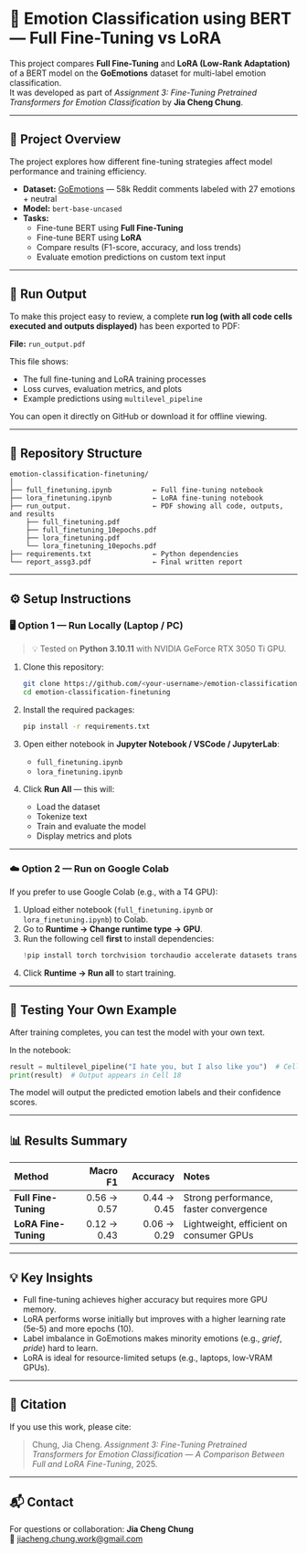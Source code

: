 # 🧠 Emotion Classification using BERT — Full Fine-Tuning vs LoRA

This project compares **Full Fine-Tuning** and **LoRA (Low-Rank Adaptation)** of a BERT model on the **GoEmotions** dataset for multi-label emotion classification.  
It was developed as part of *Assignment 3: Fine-Tuning Pretrained Transformers for Emotion Classification* by **Jia Cheng Chung**.

---

## 📘 Project Overview
The project explores how different fine-tuning strategies affect model performance and training efficiency.

- **Dataset:** [GoEmotions](https://github.com/google-research/google-research/tree/master/goemotions) — 58k Reddit comments labeled with 27 emotions + neutral  
- **Model:** `bert-base-uncased`
- **Tasks:**
  - Fine-tune BERT using **Full Fine-Tuning**
  - Fine-tune BERT using **LoRA**
  - Compare results (F1-score, accuracy, and loss trends)
  - Evaluate emotion predictions on custom text input

---

## 📄 Run Output
To make this project easy to review, a complete **run log (with all code cells executed and outputs displayed)** has been exported to PDF:

**File:** `run_output.pdf`

This file shows:
- The full fine-tuning and LoRA training processes
- Loss curves, evaluation metrics, and plots
- Example predictions using `multilevel_pipeline`

You can open it directly on GitHub or download it for offline viewing.

---

## 🧩 Repository Structure
```
emotion-classification-finetuning/
│
├── full_finetuning.ipynb          ← Full fine-tuning notebook
├── lora_finetuning.ipynb          ← LoRA fine-tuning notebook
├── run_output.                    ← PDF showing all code, outputs, and results
    ├── full_finetuning.pdf
    ├── full_finetuning_10epochs.pdf
    ├── lora_finetuning.pdf
    └── lora_finetuning_10epochs.pdf
├── requirements.txt               ← Python dependencies
└── report_assg3.pdf               ← Final written report

```

---

## ⚙️ Setup Instructions

### 🖥️ Option 1 — Run Locally (Laptop / PC)
> 💡 Tested on **Python 3.10.11** with NVIDIA GeForce RTX 3050 Ti GPU.

1. Clone this repository:
   ```bash
   git clone https://github.com/<your-username>/emotion-classification-finetuning.git
   cd emotion-classification-finetuning
   ```

2. Install the required packages:
   ```bash
   pip install -r requirements.txt
   ```

3. Open either notebook in **Jupyter Notebook / VSCode / JupyterLab**:
   - `full_finetuning.ipynb`
   - `lora_finetuning.ipynb`

4. Click **Run All** — this will:
   - Load the dataset  
   - Tokenize text  
   - Train and evaluate the model  
   - Display metrics and plots  

---

### ☁️ Option 2 — Run on Google Colab
If you prefer to use Google Colab (e.g., with a T4 GPU):

1. Upload either notebook (`full_finetuning.ipynb` or `lora_finetuning.ipynb`) to Colab.  
2. Go to **Runtime → Change runtime type → GPU**.  
3. Run the following cell **first** to install dependencies:
   ```python
   !pip install torch torchvision torchaudio accelerate datasets transformers scikit-learn matplotlib pandas numpy
   ```
4. Click **Runtime → Run all** to start training.

---

## 🧪 Testing Your Own Example
After training completes, you can test the model with your own text.

In the notebook:
```python
result = multilevel_pipeline("I hate you, but I also like you")  # Cell 17
print(result)  # Output appears in Cell 18
```

The model will output the predicted emotion labels and their confidence scores.

---

## 📊 Results Summary

| Method | Macro F1 | Accuracy | Notes |
|:--|--:|--:|:--|
| **Full Fine-Tuning** | 0.56 → 0.57 | 0.44 → 0.45 | Strong performance, faster convergence |
| **LoRA Fine-Tuning** | 0.12 → 0.43 | 0.06 → 0.29 | Lightweight, efficient on consumer GPUs |

---

## 💡 Key Insights
- Full fine-tuning achieves higher accuracy but requires more GPU memory.  
- LoRA performs worse initially but improves with a higher learning rate (5e-5) and more epochs (10).  
- Label imbalance in GoEmotions makes minority emotions (e.g., *grief*, *pride*) hard to learn.  
- LoRA is ideal for resource-limited setups (e.g., laptops, low-VRAM GPUs).

---

## 🧾 Citation
If you use this work, please cite:
> Chung, Jia Cheng. *Assignment 3: Fine-Tuning Pretrained Transformers for Emotion Classification — A Comparison Between Full and LoRA Fine-Tuning*, 2025.

---

## 📬 Contact
For questions or collaboration:
**Jia Cheng Chung**  
📧 jiacheng.chung.work@gmail.com  
